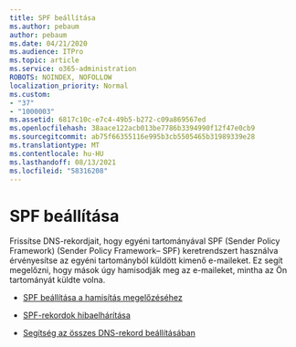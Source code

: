 ```yaml
---
title: SPF beállítása
ms.author: pebaum
author: pebaum
ms.date: 04/21/2020
ms.audience: ITPro
ms.topic: article
ms.service: o365-administration
ROBOTS: NOINDEX, NOFOLLOW
localization_priority: Normal
ms.custom:
- "37"
- "1000003"
ms.assetid: 6817c10c-e7c4-49b5-b272-c09a869567ed
ms.openlocfilehash: 38aace122acb013be7786b3394990f12f47e0cb9
ms.sourcegitcommit: ab75f66355116e995b3cb5505465b31989339e28
ms.translationtype: MT
ms.contentlocale: hu-HU
ms.lasthandoff: 08/13/2021
ms.locfileid: "58316208"
---
```

# <a name="set-up-spf"></a>SPF beállítása

Frissítse DNS-rekordjait, hogy egyéni tartományával SPF (Sender Policy Framework) (Sender Policy Framework– SPF) keretrendszert használva érvényesítse az egyéni tartományból küldött kimenő e-maileket. Ez segít megelőzni, hogy mások úgy hamisodják meg az e-maileket, mintha az Ön tartományát küldte volna.
  
- [SPF beállítása a hamisítás megelőzéséhez](https://docs.microsoft.com/microsoft-365/security/office-365-security/set-up-spf-in-office-365-to-help-prevent-spoofing)

- [SPF-rekordok hibaelhárítása](https://docs.microsoft.com/microsoft-365/security/office-365-security/how-office-365-uses-spf-to-prevent-spoofing#SPFTroubleshoot)

- [Segítség az összes DNS-rekord beállításában](https://docs.microsoft.com/microsoft-365/admin/get-help-with-domains/create-dns-records-at-any-dns-hosting-provider)
